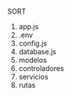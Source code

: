 

SORT
1. app.js
2. .env
3. config.js
4. database.js
5. modelos
6. controladores
7. servicios
8. rutas